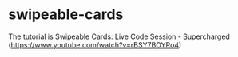 # swipeable-cards
The tutorial is Swipeable Cards: Live Code Session - Supercharged (https://www.youtube.com/watch?v=rBSY7BOYRo4)
